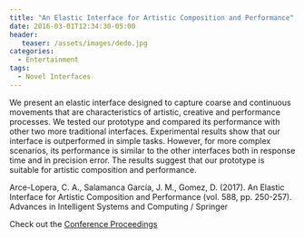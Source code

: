 ```yaml
---
title: "An Elastic Interface for Artistic Composition and Performance"
date: 2016-03-01T12:34:30-05:00
header:
   teaser: /assets/images/dedo.jpg
categories:
  - Entertainment
tags:
  - Novel Interfaces
---
```


We present an elastic interface designed to capture coarse and continuous movements that are characteristics 
of artistic, creative and performance processes. We tested our prototype and compared its performance with 
other two more traditional interfaces. Experimental results show that our interface is outperformed in simple tasks. 
However, for more complex scenarios, its performance is similar to the other interfaces both in response time 
and in precision error. The results suggest that our prototype is suitable for artistic composition and performance.

Arce-Lopera, C. A., Salamanca García, J. M., Gomez, D. (2017). 
An Elastic Interface for Artistic Composition and Performance (vol. 588, pp. 250-257). 
Advances in Intelligent Systems and Computing / Springer

Check out the [Conference Proceedings][URL] 

[URL]:  https://link.springer.com/chapter/10.1007/978-3-319-60582-1_25
